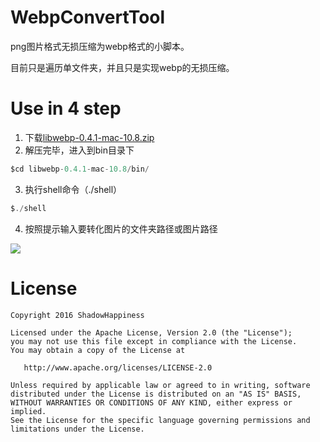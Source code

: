 # WebpConvertTool
png图片格式无损压缩为webp格式的小脚本。

目前只是遍历单文件夹，并且只是实现webp的无损压缩。



# Use in 4 step

1. 下载[libwebp-0.4.1-mac-10.8.zip](https://github.com/lianyuchen/WebpConvertTool/blob/master/libwebp-0.4.1-mac-10.8.zip)
2. 解压完毕，进入到bin目录下

```java
$cd libwebp-0.4.1-mac-10.8/bin/
```

3. 执行shell命令（./shell）

```java
$./shell
```

4. 按照提示输入要转化图片的文件夹路径或图片路径

![](https://ws4.sinaimg.cn/large/006tNbRwly1fge1clcaqhj30gc06fq3b.jpg)



# License

```
Copyright 2016 ShadowHappiness

Licensed under the Apache License, Version 2.0 (the "License");
you may not use this file except in compliance with the License.
You may obtain a copy of the License at

   http://www.apache.org/licenses/LICENSE-2.0

Unless required by applicable law or agreed to in writing, software
distributed under the License is distributed on an "AS IS" BASIS,
WITHOUT WARRANTIES OR CONDITIONS OF ANY KIND, either express or implied.
See the License for the specific language governing permissions and
limitations under the License.
```